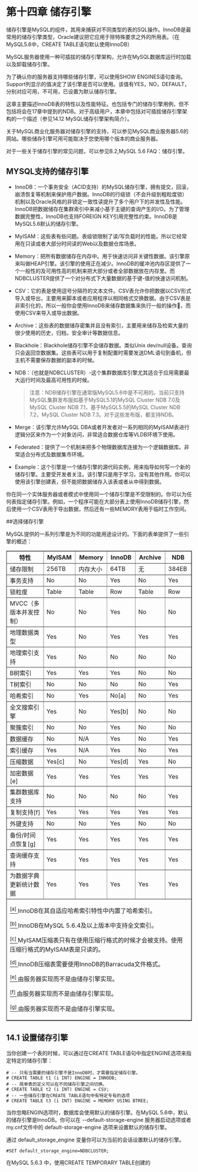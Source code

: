 # 第十四章  储存引擎

储存引擎是MySQL的组件，其用来捕获对不同类型的表的SQL操作。InnoDB是最常用的储存引擎类型，Oracle建议把它应用于除特殊要求之外的所用表。（在MySQL5.6中，CREATE TABLE语句默认使用InnoDB）

MySQL服务器使用一种可插拔的储存引擎架构，允许在MySQL数据库运行时加载以及卸载储存引擎。

为了确认你的服务器支持哪些储存引擎，可以使用SHOW ENGINES语句查询。Support列显示的值决定了该引擎是否可以使用。该值有YES，NO，DEFAULT，分别对应可用，不可用，已设置为默认储存引擎。

这章主要描述InnoDB表的特性以及性能特征。也包括专门的储存引擎用例，但不包括将会在17章中提到的NDB。对于高级用户，本章中包括对可插拔储存引擎架构的一个描述（参见14.12 MySQL储存引擎架构简介）。

关于MySQL商业化服务器对储存引擎的支持，可以参见MySQL商业服务器5.6的网站。哪些储存引擎可用可能取决于您使用哪个版本的商业服务器。

对于一些关于储存引擎的常见问题，可以参见B.2,MySQL 5.6 FAQ：储存引擎。

## MYSQL支持的储存引擎

* InnoDB：一个事务安全（ACID支持）的MySQL储存引擎，拥有提交，回滚，崩溃恢复等机制来保护用户数据。InnoDB的行级锁（不会升级到粗粒度锁）机制以及Oracle风格的非锁定一致性读提升了多个用户下的并发性及性能。InnoDB把数据储存在集群索引中来减小基于主键的查询产生的I/O。为了管理数据完整性，InnoDB也支持FOREIGN KEY引用完整性约束。InnoDB是MySQL5.6默认的储存引擎。

* MyISAM：这些表有些问题。表级锁限制了读/写负载时的性能。所以它经常用在只读或者大部分时间读的Web以及数据仓库场景。

* Memory：把所有数据储存在内存中。用于快速访问非关键性数据。该引擎原来叫做HEAP引擎。该引擎的使用正在减少。InnoDB的缓冲池内存区提供了一个一般性的及可用性高的机制来把大部分或者全部数据放在内存里。而NDBCLUSTER提供了一个对分布式下大量数据的基于键-值的快速访问机制。

* CSV：它的表是使用逗号分隔符的文本文件。CSV表允许你把数据以CSV形式导入或导出，主要用来脚本或者应用程序以相同格式交换数据。由于CSV表是非索引化的，所以一般你会使用InnoDB来储存数据集来执行一般的操作，而使用CSV来导入或导出数据。

* Archive：这些表的数据储存密集并且没有索引，主要用来储存及检索大量的很少使用的历史，归档，安全审计等数据信息。

* Blackhole：Blackhole储存引擎不会储存数据。类似Unix dev/null设备。查询只会返回空数据集。这些表可以用于复制配置时需要发送DML语句到备机，但主机不需要保存数据的副本的时候。

* NDB：（也就是NDBCLUSTER）-这个集群数据库引擎尤其适合于应用需要最大运行时间及最高可用性的时候。

	>注意：NDB储存引擎在通常版MySQL5.6中是不可用的。当前只支持MySQL集群发布版如基于MySQL5.1的MySQL Cluster NDB 7.0及MySQL Cluster NDB 7.1，基于MySQL5.5的MySQL Cluster NDB 7.2，MySQL Cluster NDB 7.3。对于这些发布版，都支持NDB。

* Merge：该引擎允许MySQL DBA或者开发者对一系列相同的MyISAM表进行逻辑分区来作为一个对象访问，非常适合数据仓库等VLDB环境下使用。

* Federated：提供了一个机制来把多个物理数据库连接为一个逻辑数据库。非常适合分布式及数据集市环境。

* Example：这个引擎是一个储存引擎的源代码实例，用来指导如何写一个新的储存引擎。主要受开发者关注。该引擎只是用于学习，没有其他作用。你可以使用该引擎创建表，但不能把数据储存入该表或者从中得到数据。

你在同一个实体服务器或者模式中使用同一个储存引擎是不受限制的。你可以为任何表指定储存引擎。例如，一个程序可能在大部分表上使用InnoDB储存引擎，然后使用一个CSV表用于导出数据，然后还有一些MEMORY表用于临时工作空间。

##选择储存引擎

MySQL提供的一系列引擎是为不同的功能用途设计的。下面的表单提供了一些引擎的概述：
<table summary="Storage Engines Feature Summary" border="1">
	<colgroup>
		<col class="feature">
		<col class="myisam">
		<col class="memory">
		<col class="innodb">
		<col class="archive">
		<col class="ndb">
	</colgroup>
	<thead>
		<tr>
			<th scope="col">特性</th>
			<th scope="col">MyISAM</th>
			<th scope="col">Memory</th>
			<th scope="col">InnoDB</th>
			<th scope="col">Archive</th>
			<th scope="col">NDB</th>
		</tr>
	</thead>
	<tbody>
		<tr>
			<td scope="row">储存限制</td>
			<td>256TB</td>
			<td>内存大小</td>
			<td>64TB</td>
			<td>无</td>
			<td>384EB</td>
		</tr>
		<tr>
			<td scope="row">事务支持</td>
			<td>No</td>
			<td>No</td>
			<td>Yes</td>
			<td>No</td>	
			<td>Yes</td>
		</tr>
		<tr>
			<td scope="row">锁粒度</td>
			<td>Table</td>
			<td>Table</td>
			<td>Row</td>
			<td>Table</td>
			<td>Row</td>
		</tr>
		<tr>
			<td scope="row">MVCC（多版本并发控制）</td>
			<td>No</td>
			<td>No</td>
			<td>Yes</td>
			<td>No</td>
			<td>No</td>
		</tr>
		<tr>
			<td scope="row">地理数据类型</td>
			<td>Yes</td>
			<td>No</td>
			<td>Yes</td>
			<td>Yes</td>
			<td>Yes</td>
		</tr>
		<tr>
			<td scope="row">地理索引支持</td>
			<td>Yes</td>
			<td>No</td>
			<td>No</td>
			<td>No</td>
			<td>No</td>
		</tr>
		<tr>
			<td scope="row">B树索引</td>
			<td>Yes</td>
			<td>Yes</td>
			<td>Yes</td>
			<td>No</td>
			<td>No</td>
		</tr>
		<tr>
			<td scope="row">T树索引</td>
			<td>No</td>
			<td>No</td>
			<td>No</td>
			<td>No</td>
			<td>Yes</td>
		</tr>
		<tr>
			<td scope="row">哈希索引</td>
			<td>No</td>
			<td>Yes</td>
			<td>No<a href="#ftn.idp82365584" class="footnote"><sup class="footnote"><a name="idp82365584"></a>[a]</sup></a></td>
			<td>No</td>
			<td>Yes</td>
		</tr>
		<tr>
			<td scope="row">全文搜索引擎</td>
			<td>Yes</td>
			<td>No</td>
			<td>Yes<a href="#ftn.idp82368544" class="footnote"><sup class="footnote"><a name="idp82368544"></a>[b]</sup></a></td>
			<td>No</td>
			<td>No</td>
		</tr>
		<tr>
			<td scope="row">聚簇索引</td>
			<td>No</td>
			<td>No</td>
			<td>Yes</td>
			<td>No</td>
			<td>No</td>
		</tr>
		<tr>
			<td scope="row">数据缓存</td>
			<td>No</td>
			<td>N/A</td>
			<td>Yes</td>
			<td>No</td>
			<td>Yes</td>
		</tr>
		<tr>
			<td scope="row">索引缓存</td>
			<td>Yes</td>
			<td>N/A</td>
			<td>Yes</td>
			<td>No</td>
			<td>Yes</td>
		</tr>
		<tr>
			<td scope="row">压缩数据</td>
			<td>Yes<a href="#ftn.idp82378112" class="footnote"><sup class="footnote"><a name="idp82378112"></a>[c]</sup></a></td>
			<td>No</td>
			<td>Yes<a href="#ftn.idp82379424" class="footnote"><sup class="footnote"><a name="idp82379424"></a>[d]</sup></a></td>
			<td>Yes</td>
			<td>No</td>
		</tr>
		<tr>
			<td scope="row">加密数据<a href="#ftn.idp82381200" class="footnote"><sup class="footnote"><a name="idp82381200"></a>[e]</sup></a></td>
			<td>Yes</td>
			<td>Yes</td>
			<td>Yes</td>
			<td>Yes</td>
			<td>Yes</td>
		</tr>
		<tr>
			<td scope="row">集群数据库支持</td>
			<td>No</td>
			<td>No</td>
			<td>No</td>
			<td>No</td>
			<td>Yes</td>
		</tr>
		<tr>
			<td scope="row">复制支持<a href="#ftn.idp82386640" class="footnote"><sup class="footnote"><a name="idp82386640"></a>[f]</sup></a></td>
			<td>Yes</td>
			<td>Yes</td>
			<td>Yes</td>
			<td>Yes</td>
			<td>Yes</td>
		</tr>
		<tr>
			<td scope="row">外键支持</td>
			<td>No</td>
			<td>No</td>
			<td>Yes</td>
			<td>No</td>
			<td>No</td>
		</tr>
		<tr>
			<td scope="row">备份/时间点恢复<a href="#ftn.idp82392048" class="footnote"><sup class="footnote"><a name="idp82392048"></a>[g]</sup></a></td>
			<td>Yes</td>
			<td>Yes</td>
			<td>Yes</td>
			<td>Yes</td>
			<td>Yes</td>
		</tr>
		<tr>
			<td scope="row">查询缓存支持</td>
			<td>Yes</td>
			<td>Yes</td>
			<td>Yes</td>
			<td>Yes</td>
			<td>Yes</td>
		</tr>
		<tr>
			<td scope="row">为数据字典更新统计数据</td>
			<td>Yes</td>
			<td>Yes</td>
			<td>Yes</td>
			<td>Yes</td>
			<td>Yes</td>
		</tr>
	</tbody>
	<tbody class="footnotes">
		<tr>
			<td colspan="6">
				<div id="ftn.idp82365584" class="footnote">
					<p><a href="storage-engines.html#idp82365584" class="para"><sup class="para">[a] </sup></a>InnoDB在其自适应哈希索引特性中内置了哈希索引。</p>
				</div>
				<div id="ftn.idp82368544" class="footnote">
					<p><a href="storage-engines.html#idp82368544" class="para"><sup class="para">[b] </sup></a>InnoDB在MySQL 5.6.4及以上版本中支持全文索引。</p>
				</div>
				<div id="ftn.idp82378112" class="footnote">
					<p><a href="storage-engines.html#idp82378112" class="para"><sup class="para">[c] </sup></a>MyISAM压缩表只有在使用压缩行格式的时候才会被支持。使用压缩行格式的MyISAM表是只读的。</p>
				</div>
				<div id="ftn.idp82379424" class="footnote">
					<p><a href="storage-engines.html#idp82379424" class="para"><sup class="para">[d] </sup></a>InnoDB压缩表需要使用InnoDB的Barracuda文件格式。</p>
				</div>
				<div id="ftn.idp82381200" class="footnote">
					<p><a href="storage-engines.html#idp82381200" class="para"><sup class="para">[e] </sup></a>由服务器实现而不是由储存引擎实现。</p>
				</div>
				<div id="ftn.idp82386640" class="footnote">
					<p><a href="storage-engines.html#idp82386640" class="para"><sup class="para">[f] </sup></a>由服务器实现而不是由储存引擎实现。</p>
				</div>
				<div id="ftn.idp82392048" class="footnote">
					<p><a href="storage-engines.html#idp82392048" class="para"><sup class="para">[g] </sup></a>由服务器实现而不是由储存引擎实现。</p>
				</div>
			</td>
		</tr>
	</tbody>
</table>

## 14.1 设置储存引擎

当你创建一个表的时候，可以通过在CREATE TABLE语句中指定ENGINE选项来指定特定的储存引擎：

    # -- 只有当需要的储存引擎不是InnoDB时，才需要指定储存引擎。
    # CREATE TABLE t1 (i INT) ENGINE = INNODB;
    # -- 简单表的定义可以在不同储存引擎之间切换。
    # CREATE TABLE t2 (i INT) ENGINE = CSV;
    # -- 一些储存引擎在CREATE TABLE语句中有特定专有的选项
    # CREATE TABLE t3 (i INT) ENGINE = MEMORY USING BTREE;

当你忽略ENGIN选项时，数据库会使用默认的储存引擎。在MySQL 5.6中，默认的储存引擎是InnoDB。你可以在 --default-storage-engine 服务器启动选项或者my.cnf文件中的 default-storage-engine 选项来设置默认的储存引擎。

通过 default_storage_engine 变量你可以为当前的会话设置默认的储存引擎。

    #SET default_storage_engine=NDBCLUSTER;

在MySQL 5.6.3 中，使用CREATE TEMPORARY TABLE创建的